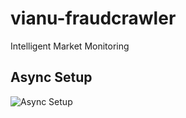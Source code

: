 # vianu-fraudcrawler
Intelligent Market Monitoring

## Async Setup
![Async Setup](docs/assets/images/Fraudcrawler_Async_Setup.svg)